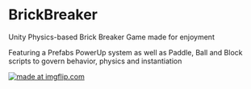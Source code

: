 # BrickBreaker
Unity Physics-based Brick Breaker Game made for enjoyment

Featuring a Prefabs PowerUp system as well as Paddle, Ball and Block scripts to govern behavior, physics and instantiation


<a href="https://imgflip.com/gif/3obmxj"><img src="https://i.imgflip.com/3obmxj.gif" title="made at imgflip.com"/></a>
